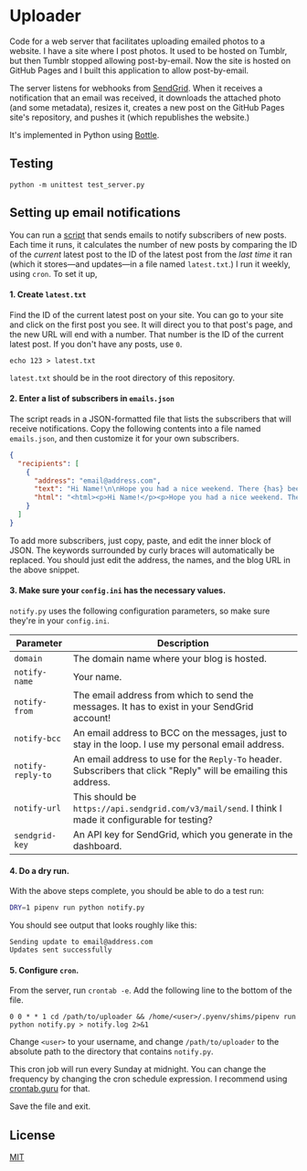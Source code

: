 # Uploader

Code for a web server that facilitates uploading emailed photos to a website.
I have a site where I post photos. It used to be hosted on Tumblr, but then
Tumblr stopped allowing post-by-email. Now the site is hosted on GitHub Pages
and I built this application to allow post-by-email.

The server listens for webhooks from [SendGrid](https://www.sendgrid.com/). When
it receives a notification that an email was received, it downloads the
attached photo (and some metadata), resizes it, creates a new post on the
GitHub Pages site's repository, and pushes it (which republishes the website.)

It's implemented in Python using [Bottle](https://bottlepy.org/docs/dev/).

## Testing

```
python -m unittest test_server.py
```

## Setting up email notifications

You can run a [script](notify.py) that sends emails to notify subscribers of new
posts. Each time it runs, it calculates the number of new posts by comparing the
ID of the *current* latest post to the ID of the latest post from the *last time*
it ran (which it stores&mdash;and updates&mdash;in a file named `latest.txt`.) I
run it weekly, using `cron`. To set it up,

#### 1. Create `latest.txt`

Find the ID of the current latest post on your site. You can go to your site and
click on the first post you see. It will direct you to that post's page, and the
new URL will end with a number. That number is the ID of the current latest post.
If you don't have any posts, use `0`.

```
echo 123 > latest.txt
```

`latest.txt` should be in the root directory of this repository.

#### 2. Enter a list of subscribers in `emails.json`

The script reads in a JSON-formatted file that lists the subscribers that will
receive notifications. Copy the following contents into a file named
`emails.json`, and then customize it for your own subscribers.

```json
{
  "recipients": [
    {
      "address": "email@address.com",
      "text": "Hi Name!\n\nHope you had a nice weekend. There {has} been {n} new {post} since last week. You can see {it} at http://blog.example.com/.\n\nWarmly,\nAaron",
      "html": "<html><p>Hi Name!</p><p>Hope you had a nice weekend. There {has} been <strong style=\"color: #2e8540;\">{n}</strong> new {post} since last week. You can see {it} <a href=\"http://blog.example.com/\">on the blog</a>.</p><p>Warmly,<br>Aaron</p></html>"
    }
  ]
}
```

To add more subscribers, just copy, paste, and edit the inner block of JSON. The
keywords surrounded by curly braces will automatically be replaced. You should
just edit the address, the names, and the blog URL in the above snippet.

#### 3. Make sure your `config.ini` has the necessary values.

`notify.py` uses the following configuration parameters, so make sure they're
in your `config.ini`.

| Parameter | Description |
| --------- | ----------- |
| `domain` | The domain name where your blog is hosted. |
| `notify-name` | Your name. |
| `notify-from` | The email address from which to send the messages. It has to exist in your SendGrid account! |
| `notify-bcc` | An email address to BCC on the messages, just to stay in the loop. I use my personal email address. |
| `notify-reply-to` | An email address to use for the `Reply-To` header. Subscribers that click "Reply" will be emailing this address. |
| `notify-url` | This should be `https://api.sendgrid.com/v3/mail/send`. I think I made it configurable for testing? |
| `sendgrid-key` | An API key for SendGrid, which you generate in the dashboard. |

#### 4. Do a dry run.

With the above steps complete, you should be able to do a test run:

```sh
DRY=1 pipenv run python notify.py
```

You should see output that looks roughly like this:

```
Sending update to email@address.com
Updates sent successfully
```

#### 5. Configure `cron`.

From the server, run `crontab -e`. Add the following line to the bottom of the file.

```
0 0 * * 1 cd /path/to/uploader && /home/<user>/.pyenv/shims/pipenv run python notify.py > notify.log 2>&1
```

Change `<user>` to your username, and change `/path/to/uploader` to the absolute path
to the directory that contains `notify.py`.

This cron job will run every Sunday at midnight. You can change the frequency by changing
the cron schedule expression. I recommend using [crontab.guru](https://crontab.guru/) for that.

Save the file and exit.

## License

[MIT](LICENSE)

